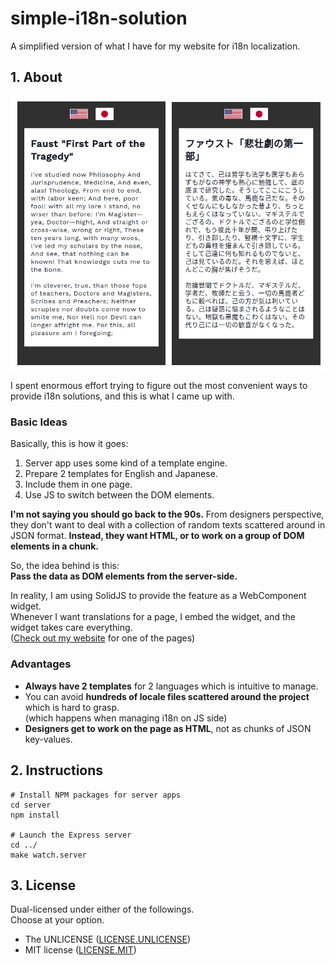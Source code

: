 # simple-i18n-solution

A simplified version of what I have for my website for i18n localization.

## 1. About

![screenshot](screenshot.png)

I spent enormous effort trying to figure out the most convenient ways to provide i18n solutions, and this is what I came up with.

### Basic Ideas
Basically, this is how it goes:

1. Server app uses some kind of a template engine.
1. Prepare 2 templates for English and Japanese.
1. Include them in one page.
1. Use JS to switch between the DOM elements.

__I'm not saying you should go back to the 90s.__
From designers perspective, they don't want to deal with
a collection of random texts scattered around in JSON format.
__Instead, they want HTML, or to work on a group of DOM elements in a chunk.__

So, the idea behind is this:  
__Pass the data as DOM elements from the server-side.__

In reality, I am using SolidJS to provide the feature as a WebComponent widget.  
Whenever I want translations for a page, I embed the widget, and the widget takes care everything.  
([Check out my website](https://astralscience.com/about) for one of the pages)

### Advantages
- __Always have 2 templates__ for 2 languages which is intuitive to manage.
- You can avoid __hundreds of locale files scattered around the project__ which is hard to grasp.  
(which happens when managing i18n on JS side)
- __Designers get to work on the page as HTML__, not as chunks of JSON key-values.

## 2. Instructions

```shell
# Install NPM packages for server apps
cd server
npm install

# Launch the Express server
cd ../
make watch.server
```

## 3. License

Dual-licensed under either of the followings.  
Choose at your option.

- The UNLICENSE ([LICENSE.UNLICENSE](LICENSE.UNLICENSE))
- MIT license ([LICENSE.MIT](LICENSE.MIT))

